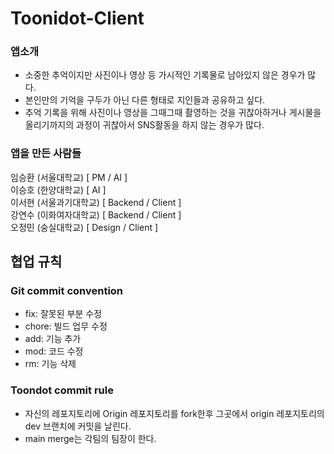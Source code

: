 # Toonidot-Client

### 앱소개
- 소중한 추억이지만 사진이나 영상 등 가시적인 기록물로 남아있지 않은 경우가 많다.
- 본인만의 기억을 구두가 아닌 다른 형태로 지인들과 공유하고 싶다.
- 추억 기록을 위해 사진이나 영상을 그때그때 촬영하는 것을 귀찮아하거나 게시물을 올리기까지의 과정이 귀찮아서 SNS활동을 하지 않는 경우가 많다.  

### 앱을 만든 사람들
임승환 (서울대학교) [ PM / AI ] <br>
이승호 (한양대학교) [ AI ] <br>
이서현 (서울과기대학교) [ Backend / Client ] <br>
강연수 (이화여자대학교) [ Backend / Client ] <br>
오정민 (숭실대학교) [ Design / Client ]  

## 협업 규칙

### Git commit convention
- fix: 잘못된 부분 수정
- chore: 빌드 업무 수정
- add: 기능 추가
- mod: 코드 수정
- rm: 기능 삭제

### Toondot commit rule
- 자신의 레포지토리에 Origin 레포지토리를 fork한후 그곳에서 origin 레포지토리의 dev 브랜치에 커밋을 날린다.
- main merge는 각팀의 팀장이 한다.
